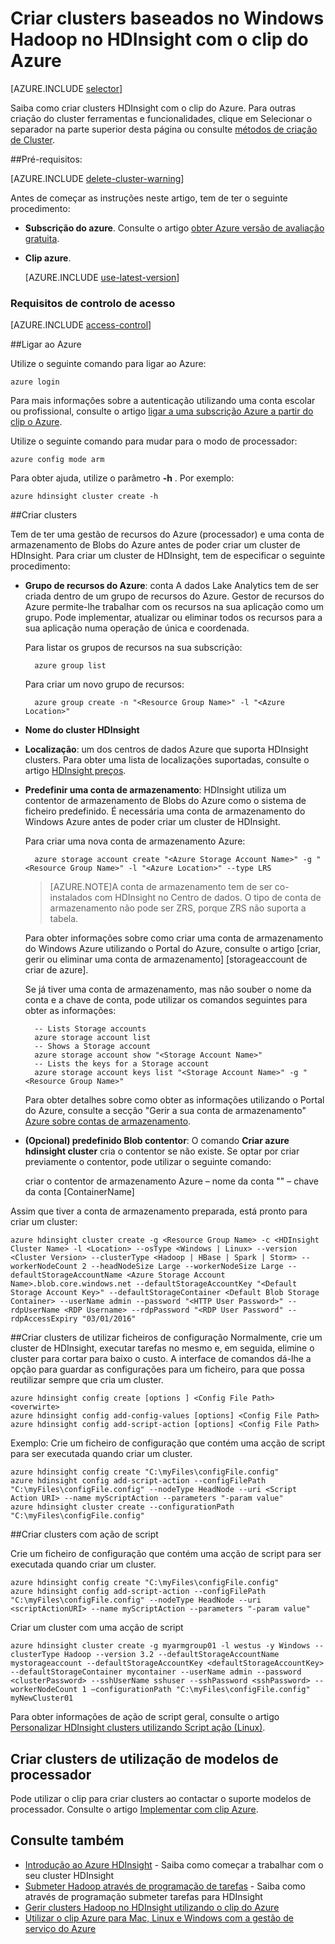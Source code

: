 <properties
   pageTitle="Criar clusters baseados no Windows Hadoop no HDInsight com o clip do Azure"
    description="Saiba como criar clusters para Azure HDInsight, utilizando o clip do Azure."
   services="hdinsight"
   documentationCenter=""
   tags="azure-portal"
   authors="mumian"
   manager="jhubbard"
   editor="cgronlun"/>

<tags
   ms.service="hdinsight"
   ms.devlang="na"
   ms.topic="article"
   ms.tgt_pltfrm="na"
   ms.workload="big-data"
   ms.date="09/02/2016"
   ms.author="jgao"/>

# <a name="create-windows-based-hadoop-clusters-in-hdinsight-using-azure-cli"></a>Criar clusters baseados no Windows Hadoop no HDInsight com o clip do Azure

[AZURE.INCLUDE [selector](../../includes/hdinsight-selector-create-clusters.md)]

Saiba como criar clusters HDInsight com o clip do Azure. Para outras criação do cluster ferramentas e funcionalidades, clique em Selecionar o separador na parte superior desta página ou consulte [métodos de criação de Cluster](hdinsight-provision-clusters.md#cluster-creation-methods).

##<a name="prerequisites"></a>Pré-requisitos:

[AZURE.INCLUDE [delete-cluster-warning](../../includes/hdinsight-delete-cluster-warning.md)]


Antes de começar as instruções neste artigo, tem de ter o seguinte procedimento:

- **Subscrição do azure**. Consulte o artigo [obter Azure versão de avaliação gratuita](https://azure.microsoft.com/documentation/videos/get-azure-free-trial-for-testing-hadoop-in-hdinsight/).
- **Clip azure**.

    [AZURE.INCLUDE [use-latest-version](../../includes/hdinsight-use-latest-cli.md)] 

### <a name="access-control-requirements"></a>Requisitos de controlo de acesso

[AZURE.INCLUDE [access-control](../../includes/hdinsight-access-control-requirements.md)]

##<a name="connect-to-azure"></a>Ligar ao Azure

Utilize o seguinte comando para ligar ao Azure:

    azure login

Para mais informações sobre a autenticação utilizando uma conta escolar ou profissional, consulte o artigo [ligar a uma subscrição Azure a partir do clip o Azure](../xplat-cli-connect.md).

Utilize o seguinte comando para mudar para o modo de processador:

    azure config mode arm

Para obter ajuda, utilize o parâmetro **-h** .  Por exemplo:

    azure hdinsight cluster create -h

##<a name="create-clusters"></a>Criar clusters

Tem de ter uma gestão de recursos do Azure (processador) e uma conta de armazenamento de Blobs do Azure antes de poder criar um cluster de HDInsight. Para criar um cluster de HDInsight, tem de especificar o seguinte procedimento:

- **Grupo de recursos do Azure**: conta A dados Lake Analytics tem de ser criada dentro de um grupo de recursos do Azure. Gestor de recursos do Azure permite-lhe trabalhar com os recursos na sua aplicação como um grupo. Pode implementar, atualizar ou eliminar todos os recursos para a sua aplicação numa operação de única e coordenada.

    Para listar os grupos de recursos na sua subscrição:

        azure group list

    Para criar um novo grupo de recursos:

        azure group create -n "<Resource Group Name>" -l "<Azure Location>"

- **Nome do cluster HDInsight**

- **Localização**: um dos centros de dados Azure que suporta HDInsight clusters. Para obter uma lista de localizações suportadas, consulte o artigo [HDInsight preços](https://azure.microsoft.com/pricing/details/hdinsight/).

- **Predefinir uma conta de armazenamento**: HDInsight utiliza um contentor de armazenamento de Blobs do Azure como o sistema de ficheiro predefinido. É necessária uma conta de armazenamento do Windows Azure antes de poder criar um cluster de HDInsight.

    Para criar uma nova conta de armazenamento Azure:

        azure storage account create "<Azure Storage Account Name>" -g "<Resource Group Name>" -l "<Azure Location>" --type LRS

    > [AZURE.NOTE]A conta de armazenamento tem de ser co-instalados com HDInsight no Centro de dados.
    > O tipo de conta de armazenamento não pode ser ZRS, porque ZRS não suporta a tabela.

    Para obter informações sobre como criar uma conta de armazenamento do Windows Azure utilizando o Portal do Azure, consulte o artigo [criar, gerir ou eliminar uma conta de armazenamento] [storageaccount de criar de azure].

    Se já tiver uma conta de armazenamento, mas não souber o nome da conta e a chave de conta, pode utilizar os comandos seguintes para obter as informações:

        -- Lists Storage accounts
        azure storage account list
        -- Shows a Storage account
        azure storage account show "<Storage Account Name>"
        -- Lists the keys for a Storage account
        azure storage account keys list "<Storage Account Name>" -g "<Resource Group Name>"

    Para obter detalhes sobre como obter as informações utilizando o Portal do Azure, consulte a secção "Gerir a sua conta de armazenamento" [Azure sobre contas de armazenamento](../storage/storage-create-storage-account#manage-your-storage-account).

- **(Opcional) predefinido Blob contentor**: O comando **Criar azure hdinsight cluster** cria o contentor se não existe. Se optar por criar previamente o contentor, pode utilizar o seguinte comando:

    criar o contentor de armazenamento Azure – nome da conta "<Storage Account Name>" – chave da conta <Storage Account Key> [ContainerName]

Assim que tiver a conta de armazenamento preparada, está pronto para criar um cluster:


    azure hdinsight cluster create -g <Resource Group Name> -c <HDInsight Cluster Name> -l <Location> --osType <Windows | Linux> --version <Cluster Version> --clusterType <Hadoop | HBase | Spark | Storm> --workerNodeCount 2 --headNodeSize Large --workerNodeSize Large --defaultStorageAccountName <Azure Storage Account Name>.blob.core.windows.net --defaultStorageAccountKey "<Default Storage Account Key>" --defaultStorageContainer <Default Blob Storage Container> --userName admin --password "<HTTP User Password>" --rdpUserName <RDP Username> --rdpPassword "<RDP User Password" --rdpAccessExpiry "03/01/2016"


##<a name="create-clusters-using-configuration-files"></a>Criar clusters de utilizar ficheiros de configuração
Normalmente, crie um cluster de HDInsight, executar tarefas no mesmo e, em seguida, elimine o cluster para cortar para baixo o custo. A interface de comandos dá-lhe a opção para guardar as configurações para um ficheiro, para que possa reutilizar sempre que cria um cluster.  

    azure hdinsight config create [options ] <Config File Path> <overwirte>
    azure hdinsight config add-config-values [options] <Config File Path>
    azure hdinsight config add-script-action [options] <Config File Path>

Exemplo: Crie um ficheiro de configuração que contém uma acção de script para ser executada quando criar um cluster.

    azure hdinsight config create "C:\myFiles\configFile.config"
    azure hdinsight config add-script-action --configFilePath "C:\myFiles\configFile.config" --nodeType HeadNode --uri <Script Action URI> --name myScriptAction --parameters "-param value"
    azure hdinsight cluster create --configurationPath "C:\myFiles\configFile.config"

##<a name="create-clusters-with-script-action"></a>Criar clusters com ação de script

Crie um ficheiro de configuração que contém uma acção de script para ser executada quando criar um cluster.

    azure hdinsight config create "C:\myFiles\configFile.config"
    azure hdinsight config add-script-action --configFilePath "C:\myFiles\configFile.config" --nodeType HeadNode --uri <scriptActionURI> --name myScriptAction --parameters "-param value"

Criar um cluster com uma acção de script

    azure hdinsight cluster create -g myarmgroup01 -l westus -y Windows --clusterType Hadoop --version 3.2 --defaultStorageAccountName mystorageaccount --defaultStorageAccountKey <defaultStorageAccountKey> --defaultStorageContainer mycontainer --userName admin --password <clusterPassword> --sshUserName sshuser --sshPassword <sshPassword> --workerNodeCount 1 –configurationPath "C:\myFiles\configFile.config" myNewCluster01


Para obter informações de ação de script geral, consulte o artigo [Personalizar HDInsight clusters utilizando Script ação (Linux)](hdinsight-hadoop-customize-cluster.md).


## <a name="create-clusters-using-arm-templates"></a>Criar clusters de utilização de modelos de processador

Pode utilizar o clip para criar clusters ao contactar o suporte modelos de processador. Consulte o artigo [Implementar com clip Azure](hdinsight-hadoop-create-windows-clusters-arm-templates.md#deploy-with-azure-cli).

## <a name="see-also"></a>Consulte também

- [Introdução ao Azure HDInsight](hdinsight-hadoop-linux-tutorial-get-started.md) - Saiba como começar a trabalhar com o seu cluster HDInsight
- [Submeter Hadoop através de programação de tarefas](hdinsight-submit-hadoop-jobs-programmatically.md) - Saiba como através de programação submeter tarefas para HDInsight
- [Gerir clusters Hadoop no HDInsight utilizando o clip do Azure](hdinsight-administer-use-command-line.md)
- [Utilizar o clip Azure para Mac, Linux e Windows com a gestão de serviço do Azure](../virtual-machines-command-line-tools.md)
